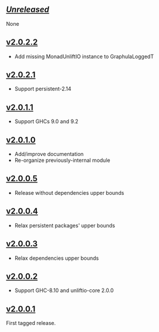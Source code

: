 ## [*Unreleased*](https://github.com/freckle/graphula/compare/v2.0.2.1...main)

None

## [v2.0.2.2](https://github.com/freckle/graphula/compare/v2.0.2.1...v2.0.2.2)

- Add missing MonadUnliftIO instance to GraphulaLoggedT

## [v2.0.2.1](https://github.com/freckle/graphula/compare/v2.0.1.1...v2.0.2.1)

- Support persistent-2.14

## [v2.0.1.1](https://github.com/freckle/graphula/compare/v2.0.0.5...v2.0.1.1)

- Support GHCs 9.0 and 9.2

## [v2.0.1.0](https://github.com/freckle/graphula/compare/v2.0.0.5...v2.0.1.0)

- Add/improve documentation
- Re-organize previously-internal module

## [v2.0.0.5](https://github.com/freckle/graphula/compare/v2.0.0.4...v2.0.0.5)

- Release without dependencies upper bounds

## [v2.0.0.4](https://github.com/freckle/graphula/compare/v2.0.0.3...v2.0.0.4)

- Relax persistent packages' upper bounds

## [v2.0.0.3](https://github.com/freckle/graphula/compare/v2.0.0.2...v2.0.0.3)

- Relax dependencies upper bounds

## [v2.0.0.2](https://github.com/freckle/graphula/compare/v2.0.0.1...v2.0.0.2)

- Support GHC-8.10 and unliftio-core 2.0.0

## [v2.0.0.1](https://github.com/faktory/graphula/tree/v2.0.0.1)

First tagged release.
